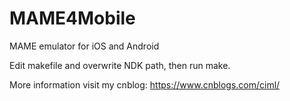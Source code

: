 # MAME4Mobile
MAME emulator for iOS and Android

Edit makefile and overwrite NDK path, then run make.

More information visit my cnblog: https://www.cnblogs.com/ciml/

